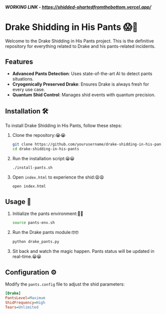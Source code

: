 ##### WORKING LINK - https://shidded-shartedfromthebottom.vercel.app/

# Drake Shidding in His Pants 😱👀

Welcome to the Drake Shidding in His Pants project. This is the definitive repository for everything related to Drake and his pants-related incidents.

## Features

- **Advanced Pants Detection**: Uses state-of-the-art AI to detect pants situations.
- **Cryogenically Preserved Drake**: Ensures Drake is always fresh for every use case.
- **Quantum Shid Control**: Manages shid events with quantum precision.

## Installation 🛠️

To install Drake Shidding in His Pants, follow these steps:

1. Clone the repository:😭😭
    ```bash
    git clone https://github.com/yourusername/drake-shidding-in-his-pants.git
    cd drake-shidding-in-his-pants
    ```

2. Run the installation script:😀😀
    ```bash
    ./install-pants.sh
    ```

3. Open `index.html` to experience the shid:😫😫
    ```bash
    open index.html
    ```

## Usage 🚀

1. Initialize the pants environment:🤯🤯
    ```bash
    source pants-env.sh
    ```

2. Run the Drake pants module:🤓🤓
    ```bash
    python drake_pants.py
    ```

3. Sit back and watch the magic happen. Pants status will be updated in real-time.😀😀

## Configuration ⚙️

Modify the `pants.config` file to adjust the shid parameters:

```ini
[Drake]
PantsLevel=Maximum
ShidFrequency=High
Tears=Unlimited
